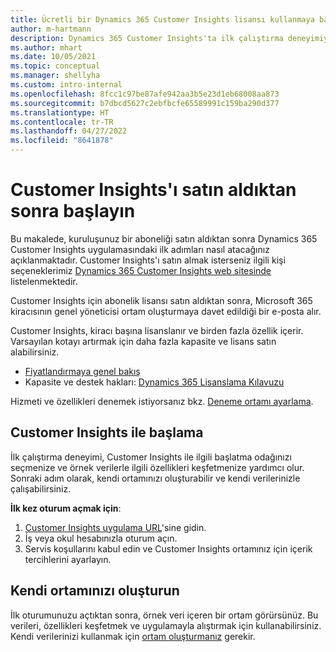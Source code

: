 ```yaml
---
title: Ücretli bir Dynamics 365 Customer Insights lisansı kullanmaya başlayın
author: m-hartmann
description: Dynamics 365 Customer Insights'ta ilk çalıştırma deneyimiyle ilgili bilgi edinin ve özelliklerini keşfedin.
ms.author: mhart
ms.date: 10/05/2021
ms.topic: conceptual
ms.manager: shellyha
ms.custom: intro-internal
ms.openlocfilehash: 8fcc1c97be87afe942aa3b5e23d1eb68008aa873
ms.sourcegitcommit: b7dbcd5627c2ebfbcfe65589991c159ba290d377
ms.translationtype: HT
ms.contentlocale: tr-TR
ms.lasthandoff: 04/27/2022
ms.locfileid: "8641878"
---
```

# <a name="get-started-after-purchasing-customer-insights"></a>Customer Insights'ı satın aldıktan sonra başlayın

Bu makalede, kuruluşunuz bir aboneliği satın aldıktan sonra Dynamics 365 Customer Insights uygulamasındaki ilk adımları nasıl atacağınız açıklanmaktadır. Customer Insights'ı satın almak isterseniz ilgili kişi seçeneklerimiz [Dynamics 365 Customer Insights web sitesinde](https://dynamics.microsoft.com/ai/customer-insights/) listelenmektedir. 

Customer Insights için abonelik lisansı satın aldıktan sonra, Microsoft 365 kiracısının genel yöneticisi ortam oluşturmaya davet edildiği bir e-posta alır. 

Customer Insights, kiracı başına lisanslanır ve birden fazla özellik içerir. Varsayılan kotayı artırmak için daha fazla kapasite ve lisans satın alabilirsiniz. 
- [Fiyatlandırmaya genel bakış](https://dynamics.microsoft.com/ai/customer-insights/pricing/)
- Kapasite ve destek hakları: [Dynamics 365 Lisanslama Kılavuzu](https://go.microsoft.com/fwlink/?LinkId=866544)

Hizmeti ve özellikleri denemek istiyorsanız bkz. [Deneme ortamı ayarlama](trial-signup.md).

## <a name="start-with-customer-insights"></a>Customer Insights ile başlama

İlk çalıştırma deneyimi, Customer Insights ile ilgili başlatma odağınızı seçmenize ve örnek verilerle ilgili özellikleri keşfetmenize yardımcı olur. Sonraki adım olarak, kendi ortamınızı oluşturabilir ve kendi verilerinizle çalışabilirsiniz.

**İlk kez oturum açmak için**:

1. [Customer Insights uygulama URL](https://home.ci.ai.dynamics.com)'sine gidin.
1. İş veya okul hesabınızla oturum açın. 
1. Servis koşullarını kabul edin ve Customer Insights ortamınız için içerik tercihlerini ayarlayın.

## <a name="create-your-own-environment"></a>Kendi ortamınızı oluşturun

İlk oturumunuzu açtıktan sonra, örnek veri içeren bir ortam görürsünüz. Bu verileri, özellikleri keşfetmek ve uygulamayla alıştırmak için kullanabilirsiniz. Kendi verilerinizi kullanmak için [ortam oluşturmanız](create-environment.md) gerekir.